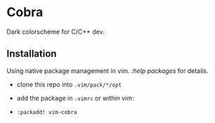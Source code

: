 # Cobra

Dark colorscheme for C/C++ dev.


## Installation

Using native package management in vim. *:help packages* for details.

* clone this repo into `.vim/pack/*/opt`

* add the package in `.vimrc` or within vim:
* `:packadd! vim-cobra`
  
